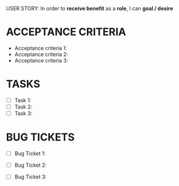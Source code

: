 USER STORY:
In order to **receive benefit** as a **role**, I can **goal / desire**

# ACCEPTANCE CRITERIA
- Acceptance criteria 1:
- Acceptance criteria 2:
- Acceptance criteria 3:

# TASKS
- [ ] Task 1:
- [ ] Task 2:
- [ ] Task 3:

# BUG TICKETS
- [ ] Bug Ticket 1:
- [ ] Bug Ticket 2:
- [ ] Bug Ticket 3:



